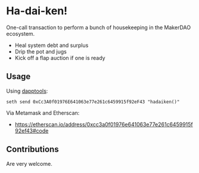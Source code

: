 # Ha-dai-ken!

One-call transaction to perform a bunch of housekeeping in the MakerDAO ecosystem.

  * Heal system debt and surplus
  * Drip the pot and jugs
  * Kick off a flap auction if one is ready

## Usage

Using [dapptools](https://dapp.tools/):

```
seth send 0xCc3A0f01976E641063e77e261c6459915f92eF43 "hadaiken()"
```

Via Metamask and Etherscan:

  * https://etherscan.io/address/0xcc3a0f01976e641063e77e261c6459915f92ef43#code

## Contributions

Are very welcome.
